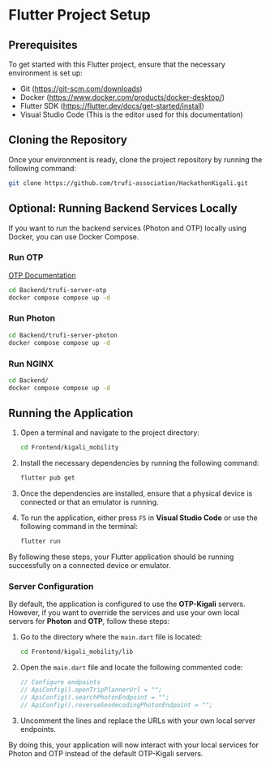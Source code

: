 
# Flutter Project Setup

## Prerequisites

To get started with this Flutter project, ensure that the necessary environment is set up:

- Git (https://git-scm.com/downloads)
- Docker (https://www.docker.com/products/docker-desktop/)
- Flutter SDK (https://flutter.dev/docs/get-started/install)
- Visual Studio Code (This is the editor used for this documentation)

## Cloning the Repository

Once your environment is ready, clone the project repository by running the following command:

```bash
git clone https://github.com/trufi-association/HackathonKigali.git
```


## Optional: Running Backend Services Locally

If you want to run the backend services (Photon and OTP) locally using Docker, you can use Docker Compose.
### Run OTP
[OTP Documentation](https://docs.opentripplanner.org/en/v2.4.0/)
   ```bash
   cd Backend/trufi-server-otp
   docker compose compose up -d
   ```

### Run Photon
   ```bash
   cd Backend/trufi-server-photon
   docker compose compose up -d
   ```
### Run NGINX

   ```bash
   cd Backend/
   docker compose compose up -d
   ```


## Running the Application

1. Open a terminal and navigate to the project directory:

   ```bash
   cd Frontend/kigali_mobility
   ```

2. Install the necessary dependencies by running the following command:

   ```bash
   flutter pub get
   ```

3. Once the dependencies are installed, ensure that a physical device is connected or that an emulator is running.

4. To run the application, either press `F5` in **Visual Studio Code** or use the following command in the terminal:

   ```bash
   flutter run
   ```

By following these steps, your Flutter application should be running successfully on a connected device or emulator.

### Server Configuration

By default, the application is configured to use the **OTP-Kigali** servers. However, if you want to override the services and use your own local servers for **Photon** and **OTP**, follow these steps:

1. Go to the directory where the `main.dart` file is located:

   ```bash
   cd Frontend/kigali_mobility/lib
   ```

2. Open the `main.dart` file and locate the following commented code:

   ```dart
   // Configure endpoints
   // ApiConfig().openTripPlannerUrl = "";
   // ApiConfig().searchPhotonEndpoint = "";
   // ApiConfig().reverseGeodecodingPhotonEndpoint = "";
   ```

3. Uncomment the lines and replace the URLs with your own local server endpoints.

By doing this, your application will now interact with your local services for Photon and OTP instead of the default OTP-Kigali servers.

